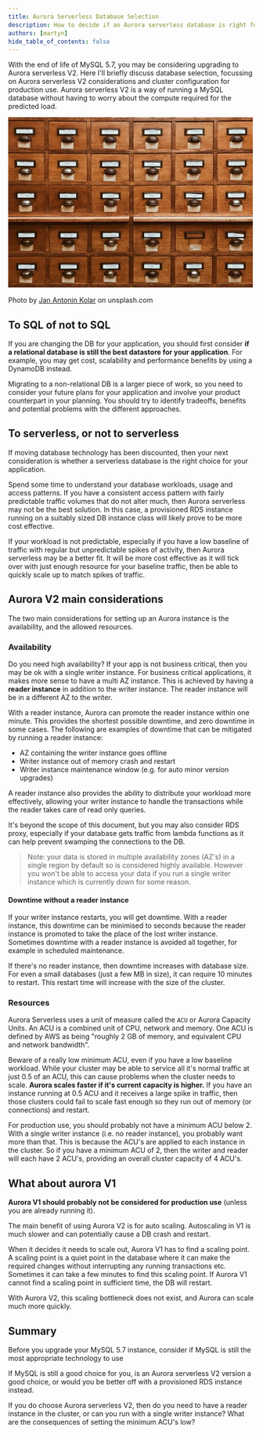 ```yaml
---
title: Aurora Serverless Database Selection
description: How to decide if an Aurora serverless database is right for you
authors: [martyn]
hide_table_of_contents: false
---
```

With the end of life of MySQL 5.7, you may be considering upgrading to Aurora serverless V2. Here I'll briefly discuss database selection, focussing on Aurora serverless V2 considerations and cluster configuration for production use. Aurora serverless V2 is a way of running a MySQL database without having to worry about the compute required for the predicted load.

![Data Store Image](./jan-antonin-kolar-unsplash.jpg)

Photo by [Jan Antonin Kolar](https://unsplash.com/@jankolar?utm_source=unsplash&utm_medium=referral&utm_content=creditCopyText) on unsplash.com

## To SQL of not to SQL
If you are changing the DB for your application, you should first consider **if a relational database is still the best datastore for your application**. For example, you may get cost, scalability and performance benefits by using a DynamoDB instead.

Migrating to a non-relational DB is a larger piece of work, so you need to consider your future plans for your application and involve your product counterpart in your planning. You should try to identify tradeoffs, benefits and potential problems with the different approaches.

## To serverless, or not to serverless
If moving database technology has been discounted, then your next consideration is whether a serverless database is the right choice for your application.

Spend some time to understand your database workloads, usage and access patterns. If you have a consistent access pattern with fairly predictable traffic volumes that do not alter much, then Aurora serverless may not be the best solution. In this case, a provisioned RDS instance running on a suitably sized DB instance class will likely prove to be more cost effective.

If your workload is not predictable, especially if you have a low baseline of traffic with regular but unpredictable spikes of activity, then Aurora serverless may be a better fit. It will be more cost effective as it will tick over with just enough resource for your baseline traffic, then be able to quickly scale up to match spikes of traffic.

## Aurora V2 main considerations
The two main considerations for setting up an Aurora instance is the availability, and the allowed resources.

### Availability
Do you need high availability? If your app is not business critical, then you may be ok with a single writer instance. For business critical applications, it makes more sense to have a multi AZ instance. This is achieved by having a **reader instance** in addition to the writer instance. The reader instance will be in a different AZ to the writer.

With a reader instance, Aurora can promote the reader instance within one minute. This provides the shortest possible downtime, and zero downtime in some cases. The following are examples of downtime that can be mitigated by running a reader instance:
- AZ containing the writer instance goes offline
- Writer instance out of memory crash and restart
- Writer instance maintenance window (e.g. for auto minor version upgrades)

A reader instance also provides the ability to distribute your workload more effectively, allowing your writer instance to handle the transactions while the reader takes care of read only queries.

It's beyond the scope of this document, but you may also consider RDS proxy, especially if your database gets traffic from lambda functions as it can help prevent swamping the connections to the DB.

> Note: your data is stored in multiple availability zones (AZ's) in a single region by default so is considered highly available. However you won't be able to access your data if you run a single writer instance which is currently down for some reason.
#### Downtime without a reader instance
If your writer instance restarts, you will get downtime. With a reader instance, this downtime can be minimised to seconds because the reader instance is promoted to take the place of the lost writer instance. Sometimes downtime with a reader instance is avoided all together, for example in scheduled maintenance.

If there's no reader instance, then downtime increases with database size. For even a small databases (just a few MB in size), it can require 10 minutes to restart. This restart time will increase with the size of the cluster.

### Resources
Aurora Serverless uses a unit of measure called the `ACU` or Aurora Capacity Units. An ACU is a combined unit of CPU, network and memory. One ACU is defined by AWS as being "roughly 2 GB of memory, and equivalent CPU and network bandwidth".

Beware of a really low minimum ACU, even if you have a low baseline workload. While your cluster may be able to service all it's normal traffic at just 0.5 of an ACU, this can cause problems when the cluster needs to scale. **Aurora scales faster if it's current capacity is higher.** If you have an instance running at 0.5 ACU and it receives a large spike in traffic, then those clusters could fail to scale fast enough so they run out of memory (or connections) and restart.

For production use, you should probably not have a minimum ACU below 2. With a single writer instance (i.e. no reader instance), you probably want more than that. This is because the ACU's are applied to each instance in the cluster. So if you have a minimum ACU of 2, then the writer and reader will each have 2 ACU's, providing an overall cluster capacity of 4 ACU's.

## What about aurora V1
**Aurora V1 should probably not be considered for production use** (unless you are already running it).

The main benefit of using Aurora V2 is for auto scaling. Autoscaling in V1 is much slower and can potentially cause a DB crash and restart.

When it decides it needs to scale out, Aurora V1 has to find a scaling point. A scaling point is a quiet point in the database where it can make the required changes without interrupting any running transactions etc. Sometimes it can take a few minutes to find this scaling point. If Aurora V1 cannot find a scaling point in sufficient time, the DB will restart.

With Aurora V2, this scaling bottleneck does not exist, and Aurora can scale much more quickly.

## Summary
Before you upgrade your MySQL 5.7 instance, consider if MySQL is still the most appropriate technology to use

If MySQL is still a good choice for you, is an Aurora serverless V2 version a good choice, or would you be better off with a provisioned RDS instance instead.

If you do choose Aurora serverless V2, then do you need to have a reader instance in the cluster, or can you run with a single writer instance? What are the consequences of setting the minimum ACU's low?
